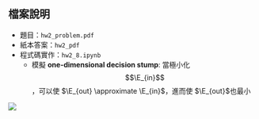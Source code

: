 ## 檔案說明

* 題目：`hw2_problem.pdf`
* 紙本答案：`hw2_pdf`
* 程式碼實作：`hw2_8.ipynb`
  - 模擬 **one-dimensional decision stump**: 當極小化 $$\E_{in}$$，可以使 $\E_{out} \approximate \E_{in}$，進而使 $\E_{out}$也最小

<img src="https://render.githubusercontent.com/render/math?math=e^{i \pi} = -1">
